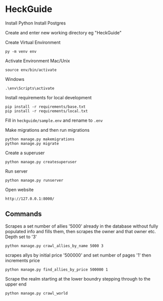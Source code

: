 # HeckGuide

Install Python
Install Postgres

Create and enter new working directory eg "HeckGuide"

Create Virtual Environment 
```
py -m venv env
```
Activate Environment
Mac/Unix
```
source env/bin/activate
```
Windows
```
.\env\Scripts\activate
```

Install requirements for local development
```
pip install -r requirements/base.txt
pip install -r requirements/local.txt
```

Fill in ```heckguide/sample.env``` and rename to ```.env```

Make migrations and then run migrations
```
python manage.py makemigrations
python manage.py migrate
```

Create a superuser
```
python manage.py createsuperuser
```

Run server
```
python manage.py runserver
```

Open website
```
http://127.0.0.1:8000/
```

## Commands 
Scrapes a set number of allies '5000' already in the database without fully populated info and fills them, then scrapes the owner and that owner etc. Depth set to '3'
```
python manage.py crawl_allies_by_name 5000 3
```
scrapes allys by initial price '500000' and set number of pages '1' then increments price
```
python manage.py find_allies_by_price 500000 1
```
Scrape the realm starting at the lower boundry stepping through to the upper end
```
python manage.py crawl_world
```